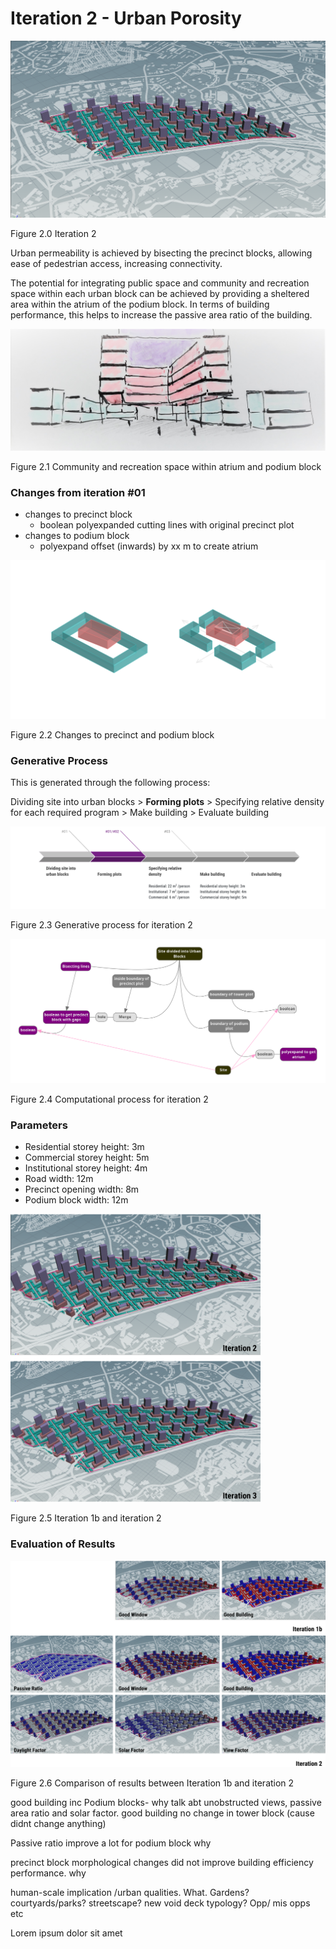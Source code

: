 # Iteration 2 - Urban Porosity

![Iteration 2](imgs/h21site2.PNG)

Figure 2.0 Iteration 2

Urban permeability is achieved by bisecting the precinct blocks, allowing ease of pedestrian access, increasing connectivity.

The potential for integrating public space and community and recreation space within each urban block can be achieved by providing a sheltered area within the atrium of the podium block. In terms of building performance, this helps to increase the passive area ratio of the building. 

![Community and recreation space within atrium and podium block](imgs/02communityarea.jpg)

Figure 2.1 Community and recreation space within atrium and podium block

### Changes from iteration #01

* changes to precinct block
  * boolean polyexpanded cutting lines with original precinct plot 
* changes to podium block 
  * polyexpand offset (inwards) by xx m to create atrium
  
![Changes to precinct and podium block](imgs/02atriumprecinct111.jpg)

Figure 2.2 Changes to precinct and podium block


### Generative Process

This is generated through the following process:

Dividing site into urban blocks > __Forming plots__ > Specifying relative density for each required program > Make building > Evaluate building

![Generative process](imgs/02generativeprocess.PNG)

Figure 2.3 Generative process for iteration 2

![Computational process](imgs/02computationallogic.png)

Figure 2.4 Computational process for iteration 2

### Parameters

* Residential storey height: 3m
* Commercial storey height: 5m
* Institutional storey height: 4m
* Road width: 12m
* Precinct opening width: 8m
* Podium block width: 12m

<img src="imgs/hit12.png" width = "400"> 

Figure 2.5 Iteration 1b and iteration 2

### Evaluation of Results

![Comparison of results between Iteration 1b and iteration2](imgs/hc12.png)

Figure 2.6 Comparison of results between Iteration 1b and iteration 2

good building inc Podium blocks- why talk abt unobstructed views, passive area ratio and solar factor.
good building no change in tower block (cause didnt change anything)

Passive ratio improve a lot for podium block
why

precinct block morphological changes did not improve building efficiency performance.
why

human-scale implication /urban qualities.
What. Gardens? courtyards/parks? streetscape? new void deck typology? Opp/ mis opps etc

Lorem ipsum dolor sit amet
